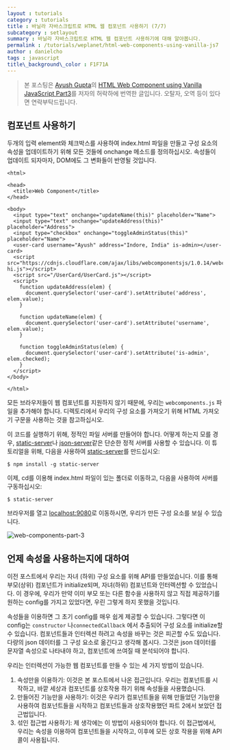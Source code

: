 ```yaml
---
layout : tutorials
category : tutorials
title : 바닐라 자바스크립트로 HTML 웹 컴포넌트 사용하기 (7/7)
subcategory : setlayout
summary : 바닐라 자바스크립트로 HTML 웹 컴포넌트 사용하기에 대해 알아봅니다.
permalink : /tutorials/weplanet/html-web-components-using-vanilla-js7
author : danielcho
tags : javascript 
title\_background\_color : F1F71A
---
```




> 본 포스팅은 [Ayush Gupta](https://ayushgp.github.io/)의 [HTML Web Component using Vanilla JavaScript Part3](https://ayushgp.github.io/html-web-components-using-vanilla-js-part-3/)를 저자의 허락하에 번역한 글입니다. 오탈자, 오역 등이 있다면 연락부탁드립니다.

  



## 컴포넌트 사용하기

두개의 입력 element와 체크박스를 사용하여 index.html 파일을 만들고 구성 요소의 속성을 업데이트하기 위해 모든 것들에 onchange 메소드를 정의하십시오. 속성들이 업데이트 되자마자, DOM에도 그 변화들이 반영될 것입니다. 



```
<html>

<head>
  <title>Web Component</title>
</head>

<body>
  <input type="text" onchange="updateName(this)" placeholder="Name">
  <input type="text" onchange="updateAddress(this)" placeholder="Address">
  <input type="checkbox" onchange="toggleAdminStatus(this)" placeholder="Name">
  <user-card username="Ayush" address="Indore, India" is-admin></user-card>
  <script src="https://cdnjs.cloudflare.com/ajax/libs/webcomponentsjs/1.0.14/webcomponents-hi.js"></script>
  <script src="/UserCard/UserCard.js"></script>
  <script>
    function updateAddress(elem) {
      document.querySelector('user-card').setAttribute('address', elem.value);
    }

    function updateName(elem) {
      document.querySelector('user-card').setAttribute('username', elem.value);
    }

    function toggleAdminStatus(elem) {
      document.querySelector('user-card').setAttribute('is-admin', elem.checked);
    }
  </script>
</body>

</html>

```



모든 브라우저들이 웹 컴포넌트를 지원하지 않기 때문에, 우리는 `webcomponents.js` 파일을 추가해야 합니다. 디렉토리에서 우리의 구성 요소를 가져오기 위해 HTML 가져오기 구문을 사용하는 것을 참고하십시오. 

이 코드를 실행하기 위해, 정적인 파일 서버를 만들어야 합니다. 어떻게 하는지 모를 경우, [static-server](https://www.npmjs.com/package/static-server)나 [json-server](https://github.com/typicode/json-server)같은 단순한 정적 서버를 사용할 수 있습니다. 이 튜토리얼을 위해, 다음을 사용하여 [static-server](https://www.npmjs.com/package/static-server)를 만드십시오:



```
$ npm install -g static-server
```



이제, cd를 이용해 index.html 파일이 있는 폴더로 이동하고, 다음을 사용하여 서버를 구동하십시오:



```
$ static-server
```



브라우저를 열고 [localhost:9080](http://localhost:9080/)로 이동하시면, 우리가 만든 구성 요소를 보실 수 있습니다. 



![web-components-part-3](https://user-images.githubusercontent.com/7992943/32566632-8b030bde-c4de-11e7-98ff-9be1534c2c2b.gif)



## 언제 속성을 사용하는지에 대하여

이전 포스트에서 우리는 자녀 (하위) 구성 요소를 위해 API를 만들었습니다. 이를 통해 부모(상위) 컴포넌트가 initialize되며, 자녀(하위) 컴포넌트와 인터렉션할 수 있었습니다. 이 경우에, 우리가 만약 이미 부모 또는 다른 함수을 사용하지 않고 직접 제공하기를 원하는 config를 가지고 있었다면, 우린 그렇게 하지 못했을 것입니다. 



속성들을 이용하면 그 초기 config를 매우 쉽게 제공할 수 있습니다. 그렇다면 이 config는 `constructor` 나`connectedCallback` 에서 추출되어 구성 요소를 initialize할 수 있습니다. 컴포넌트들과 인터렉션 하려고 속성을 바꾸는 것은 피곤할 수도 있습니다. 다량의 json 데이터를 그 구성 요소로 옮긴다고 생각해 봅시다. 그것은 json 데이터를 문자열 속성으로 나타내야 하고, 컴포넌트에 쓰여질 때 분석되어야 합니다. 



우리는 인터렉션이 가능한 웹 컴포넌트를 만들 수 있는 세 가지 방법이 있습니다. 

1. 속성만을 이용하기: 이것은 본 포스트에서 나온 접근입니다. 우리는 컴포넌트를 시작하고, 바깥 세상과 컴포넌트를 상호작용 하기 위해 속성들을 사용했습니다. 
2. 만들어진 기능만을 사용하기: 이것은 우리가 컴포넌트들을 위해 만들었던 기능만을 사용하여 컴포넌트들을 시작하고 컴포넌트들과 상호작용했던 파트 2에서 보았던 접근법입니다.
3. 섞인 접근법 사용하기: 제 생각에는 이 방법이 사용되어야 합니다. 이 접근법에서, 우리는 속성을 이용하여 컴포넌트들을 시작하고, 이후에 모든 상호 작용을 위해 API 콜이 사용됩니다. 



